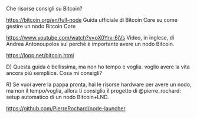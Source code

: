 

Che risorse consigli su Bitcoin? 

https://bitcoin.org/en/full-node Guida ufficiale di Bitcoin Core su come gestire un nodo Bitcoin Core

https://www.youtube.com/watch?v=oX0Yrv-6jVs Video, in inglese, di Andrea Antonoupolos sul perchè è importante avere un nodo Bitcoin.

https://lopp.net/bitcoin.html


D) Questa guida è bellissima, ma non ho tempo e voglia. voglio avere la vita ancora più sempliice. Cosa mi consigli? 

R) Se vuoi avere la pappa pronta, hai le risorse hardware per avere un nodo, ma non il tempo/voglia, allora ti consiglio il progetto di @pierre_rochard: setup automatico di un nodo Bitcoin+LND. 

https://github.com/PierreRochard/node-launcher



